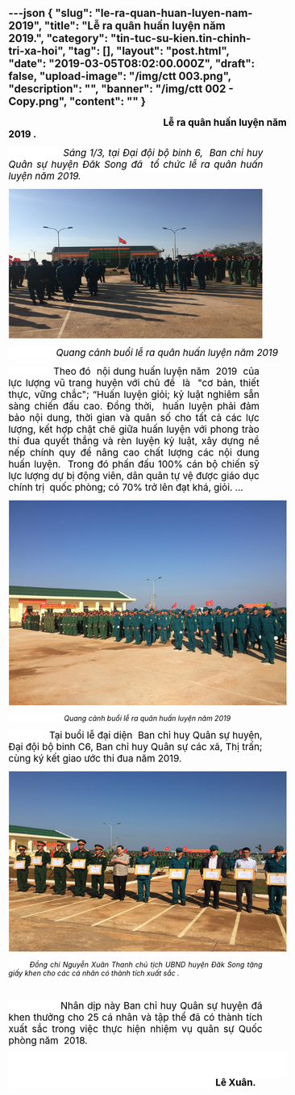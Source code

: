 ---json
{
    "slug": "le-ra-quan-huan-luyen-nam-2019",
    "title": "Lễ ra quân huấn luyện năm 2019.",
    "category": "tin-tuc-su-kien.tin-chinh-tri-xa-hoi",
    "tag": [],
    "layout": "post.html",
    "date": "2019-03-05T08:02:00.000Z",
    "draft": false,
    "upload-image": "/img/ctt 003.png",
    "description": "",
    "banner": "/img/ctt 002 - Copy.png",
    "__content__": ""
}
---
<p style="margin-right:-.5in; text-align:justify">&nbsp; &nbsp; &nbsp; &nbsp; &nbsp; &nbsp; &nbsp; &nbsp; &nbsp; &nbsp; &nbsp; &nbsp; &nbsp; &nbsp; &nbsp; &nbsp; &nbsp; &nbsp; &nbsp;<span style="font-size:14.0pt"><span style="color:black">&nbsp; &nbsp; &nbsp; &nbsp; &nbsp; &nbsp; &nbsp; &nbsp; &nbsp; &nbsp; &nbsp; &nbsp; &nbsp; &nbsp;<strong>Lễ ra qu&acirc;n huấn luyện năm 2019 .</strong></span></span></p>

<p style="margin-right:-.9pt; text-align:justify"><em><span style="font-size:14.0pt"><span style="background-color:white"><span style="color:black">&nbsp; &nbsp; &nbsp; &nbsp; &nbsp; &nbsp; &nbsp; &nbsp; &nbsp;S&aacute;ng 1/3, tại Đại đội bộ binh 6, &nbsp;Ban chỉ huy Qu&acirc;n sự huyện Đăk Song đ&atilde; &nbsp;tổ chức lễ ra qu&acirc;n huấn luyện năm 2019.&nbsp; </span></span></span></em></p>

<p style="text-align:justify"><img alt="" src="/img/ctt 001.png" /></p>

<p style="margin-right:-.5in; text-align:justify"><em><span style="font-size:14.0pt"><span style="background-color:white"><span style="color:black">&nbsp; &nbsp; &nbsp; &nbsp; &nbsp; &nbsp; &nbsp; &nbsp; &nbsp; Quang cảnh buổi lễ ra qu&acirc;n huấn luyện năm 2019 </span></span></span></em></p>

<p style="margin-right:4.5pt; text-align:justify"><span style="font-size:14.0pt"><span style="background-color:white"><span style="color:black">&nbsp; &nbsp; &nbsp; &nbsp; &nbsp; &nbsp; &nbsp; &nbsp;Theo đ&oacute;&nbsp; nội dung huấn luyện năm&nbsp; 2019&nbsp; của lực lượng vũ trang huyện với chủ đề&nbsp; l&agrave;&nbsp; &quot;cơ bản, thiết thực, vững chắc&quot;; &ldquo;Huấn luyện giỏi; kỷ luật nghi&ecirc;m sẵn s&agrave;ng chiến đấu cao. Đồng thời,&nbsp; huấn luyện phải đảm bảo nội dung, thời gian v&agrave; qu&acirc;n số cho tất cả c&aacute;c lực lượng, kết hợp chặt chẽ giữa huấn luyện với phong tr&agrave;o thi đua quyết thắng v&agrave; r&egrave;n luyện kỷ luật, x&acirc;y dựng nề nếp ch&iacute;nh quy để n&acirc;ng cao chất lượng c&aacute;c nội dung huấn luyện.&nbsp; Trong đ&oacute; phấn đấu 100% c&aacute;n bộ chiến sỹ lực lượng dự bị động vi&ecirc;n, d&acirc;n qu&acirc;n tự vệ được gi&aacute;o dục ch&iacute;nh trị&nbsp; quốc ph&ograve;ng; c&oacute; 70% trở l&ecirc;n đạt kh&aacute;, giỏi. &hellip;</span></span></span></p>

<p style="margin-right:-.5in; text-align:justify"><img alt="" src="/img/ctt 002.png" /></p>

<p style="margin-right:-.5in; text-align:justify"><em><span style="background-color:white"><span style="color:black">&nbsp; &nbsp; &nbsp; &nbsp; &nbsp; &nbsp; &nbsp; &nbsp; &nbsp; &nbsp; &nbsp; &nbsp; &nbsp; &nbsp; Quang cảnh buổi lễ ra qu&acirc;n huấn luyện năm 2019</span></span></em></p>

<p style="text-align:justify"><span style="font-size:14.0pt"><span style="background-color:white"><span style="color:black">&nbsp; &nbsp; &nbsp; &nbsp; &nbsp; &nbsp; &nbsp; &nbsp;Tại buổi lễ đại diện &nbsp;Ban chỉ huy Qu&acirc;n sự huyện, Đại đội bộ binh C6, Ban chỉ huy Qu&acirc;n sự c&aacute;c x&atilde;, Thị trấn; c&ugrave;ng k&yacute; kết giao ước thi đua năm 2019.</span></span></span></p>

<p style="margin-right:-.5in; text-align:justify"><img alt="" src="/img/ctt 003.png" /></p>

<p style="text-align:justify"><em><span style="background-color:white"><span style="color:black">&nbsp; &nbsp; &nbsp; &nbsp; Đồng ch&iacute; Nguyễn Xu&acirc;n Thanh chủ tịch UBND huyện Đăk Song tặng giấy khen cho c&aacute;c c&aacute; nh&acirc;n c&oacute; th&agrave;nh t&iacute;ch xuất sắc .</span></span></em></p>

<p style="margin-right:-.35pt; text-align:justify">&nbsp;</p>

<p style="text-align:justify"><span style="font-size:14.0pt"><span style="background-color:white"><span style="color:black">&nbsp; &nbsp; &nbsp; &nbsp; &nbsp; &nbsp; &nbsp; &nbsp; Nh&acirc;n dịp n&agrave;y Ban chỉ huy Qu&acirc;n sự huyện đ&atilde; khen thưởng cho 25 c&aacute; nh&acirc;n v&agrave; tập thể đ&atilde; c&oacute; th&agrave;nh t&iacute;ch xuất sắc trong việc thực hiện nhiệm vụ qu&acirc;n sự Quốc ph&ograve;ng năm &nbsp;2018. </span></span></span></p>

<p style="margin-right:-.5in; text-align:justify"><span style="font-size:14.0pt"><span style="background-color:white"><span style="color:black">&nbsp;&nbsp;&nbsp;&nbsp;&nbsp;&nbsp;&nbsp;&nbsp;&nbsp;&nbsp;&nbsp;&nbsp;&nbsp;&nbsp;&nbsp;&nbsp;&nbsp;&nbsp;&nbsp;&nbsp;&nbsp;&nbsp;&nbsp;&nbsp;&nbsp;&nbsp;&nbsp;&nbsp;&nbsp;&nbsp;&nbsp;&nbsp;&nbsp;&nbsp;&nbsp;&nbsp;&nbsp;&nbsp;&nbsp;&nbsp;&nbsp;&nbsp;&nbsp;&nbsp;&nbsp;&nbsp;&nbsp;&nbsp;&nbsp;&nbsp;&nbsp;&nbsp;&nbsp;&nbsp;&nbsp;&nbsp;&nbsp;&nbsp;&nbsp;&nbsp;&nbsp;&nbsp;&nbsp;&nbsp;&nbsp;&nbsp;&nbsp;&nbsp;&nbsp;&nbsp;&nbsp;&nbsp;&nbsp;&nbsp;&nbsp;&nbsp;&nbsp;&nbsp;&nbsp;&nbsp;&nbsp;&nbsp;&nbsp;&nbsp;&nbsp; &nbsp;&nbsp;&nbsp;&nbsp;&nbsp;&nbsp;&nbsp;&nbsp;&nbsp;&nbsp;&nbsp;&nbsp;&nbsp;&nbsp;&nbsp;&nbsp;&nbsp;&nbsp;&nbsp;&nbsp;&nbsp;&nbsp;&nbsp;&nbsp;&nbsp;&nbsp;&nbsp;&nbsp; &nbsp;&nbsp;&nbsp;&nbsp;&nbsp;&nbsp;&nbsp;&nbsp;&nbsp; <strong>&nbsp;&nbsp;&nbsp;&nbsp;&nbsp;&nbsp;&nbsp;&nbsp;&nbsp; &nbsp;&nbsp;&nbsp;&nbsp;&nbsp;&nbsp;&nbsp;&nbsp;&nbsp; &nbsp;&nbsp;&nbsp;&nbsp;&nbsp;&nbsp;&nbsp;&nbsp;&nbsp;&nbsp;&nbsp;&nbsp;&nbsp;&nbsp;&nbsp;&nbsp;&nbsp;&nbsp;&nbsp;&nbsp;&nbsp;&nbsp;&nbsp;&nbsp;&nbsp;&nbsp;&nbsp;&nbsp;&nbsp;&nbsp;&nbsp;&nbsp;&nbsp;&nbsp;&nbsp;&nbsp;&nbsp;&nbsp;&nbsp;&nbsp;&nbsp;&nbsp;&nbsp;&nbsp;&nbsp;&nbsp;&nbsp;&nbsp;&nbsp;&nbsp;&nbsp;&nbsp;&nbsp;&nbsp;&nbsp;&nbsp;&nbsp;&nbsp;&nbsp;&nbsp;&nbsp;&nbsp;&nbsp;&nbsp;&nbsp;&nbsp;&nbsp;&nbsp;&nbsp;&nbsp;&nbsp;&nbsp;&nbsp;&nbsp;&nbsp;&nbsp;&nbsp;&nbsp;&nbsp;&nbsp;&nbsp;&nbsp;&nbsp;&nbsp;&nbsp;&nbsp;&nbsp;&nbsp;&nbsp;&nbsp;&nbsp;&nbsp; L&ecirc; Xu&acirc;n.</strong></span></span></span></p>

<p>&nbsp;</p>
